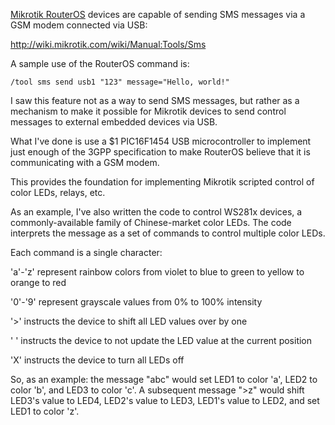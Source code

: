 [Mikrotik RouterOS](http://www.mikrotik.com/) devices are capable of sending SMS messages via a GSM modem connected via USB:

http://wiki.mikrotik.com/wiki/Manual:Tools/Sms

A sample use of the RouterOS command is:

```
/tool sms send usb1 "123" message="Hello, world!"
```

I saw this feature not as a way to send SMS messages, but rather as a mechanism to make it possible for Mikrotik devices to send control messages to external embedded devices via USB.

What I've done is use a $1 PIC16F1454 USB microcontroller to implement just enough of the 3GPP specification to make RouterOS believe that it is communicating with a GSM modem.

This provides the foundation for implementing Mikrotik scripted control of color LEDs, relays, etc.

As an example, I've also written the code to control WS281x devices, a commonly-available family of Chinese-market color LEDs.  The code interprets the message as a set of commands to control multiple color LEDs.

Each command is a single character:

'a'-'z' represent rainbow colors from violet to blue to green to yellow to orange to red

'0'-'9' represent grayscale values from 0% to 100% intensity

'>'     instructs the device to shift all LED values over by one

' '     instructs the device to not update the LED value at the current position

'X'     instructs the device to turn all LEDs off

So, as an example: the message "abc" would set LED1 to color 'a', LED2 to color 'b', and LED3 to color 'c'.  A subsequent message ">z" would shift LED3's value to LED4, LED2's value to LED3, LED1's value to LED2, and set LED1 to color 'z'.

